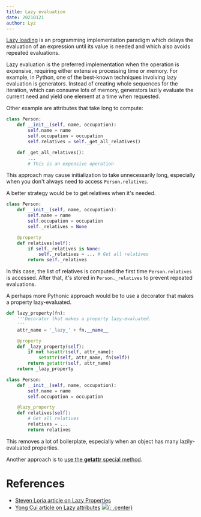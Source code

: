 ```yaml
---
title: Lazy evaluation
date: 20210121
author: Lyz
---
```


[Lazy loading](https://en.wikipedia.org/wiki/Lazy_evaluation) is an programming
implementation paradigm which delays the evaluation of an expression until its
value is needed and which also avoids repeated evaluations.

Lazy evaluation is the preferred implementation when the operation is expensive,
requiring either extensive processing time or memory. For example, in Python,
one of the best-known techniques involving lazy evaluation is generators.
Instead of creating whole sequences for the iteration, which can consume lots of
memory, generators lazily evaluate the current need and yield one element at
a time when requested.

Other example are attributes that take long to compute:

```python
class Person:
    def __init__(self, name, occupation):
        self.name = name
        self.occupation = occupation
        self.relatives = self._get_all_relatives()

    def _get_all_relatives():
        ...
        # This is an expensive operation
```

This approach may cause initialization to take unnecessarily long, especially
when you don't always need to access `Person.relatives`.

A better strategy would be to get relatives when it's needed.

```python
class Person:
    def __init__(self, name, occupation):
        self.name = name
        self.occupation = occupation
        self._relatives = None

    @property
    def relatives(self):
        if self._relatives is None:
            self._relatives = ... # Get all relatives
        return self._relatives
```

In this case, the list of relatives is computed the first time
`Person.relatives` is accessed. After that, it's stored in `Person._relatives`
to prevent repeated evaluations.

A perhaps more Pythonic approach would be to use a decorator that makes
a property lazy-evaluated.

```python
def lazy_property(fn):
    '''Decorator that makes a property lazy-evaluated.
    '''
    attr_name = '_lazy_' + fn.__name__

    @property
    def _lazy_property(self):
        if not hasattr(self, attr_name):
            setattr(self, attr_name, fn(self))
        return getattr(self, attr_name)
    return _lazy_property

class Person:
    def __init__(self, name, occupation):
        self.name = name
        self.occupation = occupation

    @lazy_property
    def relatives(self):
        # Get all relatives
        relatives = ...
        return relatives
```

This removes a lot of boilerplate, especially when an object has many
lazily-evaluated properties.

Another approach is to [use the __getattr__ special
method](https://medium.com/better-programming/how-to-create-lazy-attributes-to-improve-performance-in-python-b369fd72e1b6).

# References

* [Steven Loria article on Lazy Properties](https://stevenloria.com/lazy-properties/)
* [Yong Cui article on Lazy attributes](https://medium.com/better-programming/how-to-create-lazy-attributes-to-improve-performance-in-python-b369fd72e1b6)
[![](not-by-ai.svg){: .center}](https://notbyai.fyi)
